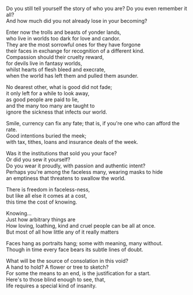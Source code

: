 Do you still tell yourself the story of who you are? Do you even remember it all?  
And how much did you not already lose in your becoming?  

Enter now the trolls and beasts of yonder lands,  
who live in worlds too dark for love and candor.  
They are the most sorrowful ones for they have forgone  
their faces in exchange for recognition of a different kind.  
Compassion should their cruelty reward,  
for devils live in fantasy worlds,  
whilst hearts of flesh bleed and execrate,  
when the world has left them and pulled them asunder.  
  
No dearest other, what is good did not fade;  
it only left for a while to look away,  
as good people are paid to lie,  
and the many too many are taught to  
ignore the sickness that infects our world.  
  
Smile, currency can fix any fate; 
that is, if you're one who can afford the rate.  
Good intentions buried the meek;  
with tax, tithes, loans and insurance deals of the week.  
  
Was it the institutions that sold you your face?  
Or did you sew it yourself?  
Do you wear it proudly, with passion and authentic intent?  
Perhaps you're among the faceless many, wearing masks to hide  
an emptiness that threatens to swallow the world.  
  
There is freedom in faceless-ness,  
but like all else it comes at a cost,  
this time the cost of knowing.  
  
Knowing…  
Just how arbitrary things are   
How loving, loathing, kind and cruel people can be all at once.  
But most of all how little any of it really matters  

Faces hang as portraits hang; some with meaning, many without.  
Though in time every face bears its subtle lines of doubt.  

What will be the source of consolation in this void?  
A hand to hold? A flower or tree to sketch?  
For some the means to an end, is the justification for a start.  
Here's to those blind enough to see, that,  
life requires a special kind of insanity.  
